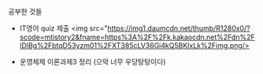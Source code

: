 공부한 것들
- IT영어 quiz 제출
<img src="https://img1.daumcdn.net/thumb/R1280x0/?scode=mtistory2&fname=https%3A%2F%2Fk.kakaocdn.net%2Fdn%2FlDlBg%2FbtqD53yzm01%2FXT385cLV36Gi4kQ5BKIxLk%2Fimg.png/>

- 운영체제 이론과제3 정리
(으악 너무 우당탕탕이다)
